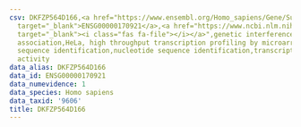 ```yaml
---
csv: DKFZP564D166,<a href="https://www.ensembl.org/Homo_sapiens/Gene/Summary?db=core;g=ENSG00000170921"
  target="_blank">ENSG00000170921</a>,<a href="https://www.ncbi.nlm.nih.gov/pubmed/17216044"
  target="_blank"><i class="fas fa-file"></i></a>",genetic interference,functional
  association,HeLa, high throughput transcription profiling by microarray,nucleotide
  sequence identification,nucleotide sequence identification,transcriptional regulation,down-regulates
  activity
data_alias: DKFZP564D166
data_id: ENSG00000170921
data_numevidence: 1
data_species: Homo sapiens
data_taxid: '9606'
title: DKFZP564D166
---
```

